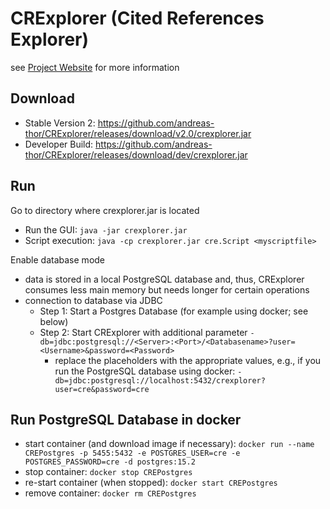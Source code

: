 

# CRExplorer (Cited References Explorer)

see [Project Website](https://andreas-thor.github.io/CRExplorer/) for more information

## Download 

* Stable Version 2: https://github.com/andreas-thor/CRExplorer/releases/download/v2.0/crexplorer.jar
* Developer Build: https://github.com/andreas-thor/CRExplorer/releases/download/dev/crexplorer.jar

## Run

Go to directory where crexplorer.jar is located

* Run the GUI: ``java -jar crexplorer.jar`` 
* Script execution: ``java -cp crexplorer.jar cre.Script <myscriptfile>``

Enable database mode
* data is stored in a local PostgreSQL database and, thus, CRExplorer consumes less main memory but needs longer for certain operations
* connection to database via JDBC 
    * Step 1: Start a Postgres Database (for example using docker; see below)
    * Step 2: Start CRExplorer with additional parameter ``-db=jdbc:postgresql://<Server>:<Port>/<Databasename>?user=<Username>&password=<Password>``
        * replace the placeholders with the appropriate values, e.g., if you run the PostgreSQL database using docker: ``-db=jdbc:postgresql://localhost:5432/crexplorer?user=cre&password=cre``

## Run PostgreSQL Database in docker

* start container (and download image if necessary): ``docker run --name CREPostgres -p 5455:5432 -e POSTGRES_USER=cre -e POSTGRES_PASSWORD=cre -d postgres:15.2``
* stop container: ``docker stop CREPostgres``
* re-start container (when stopped): ``docker start CREPostgres``
* remove container: ``docker rm CREPostgres``